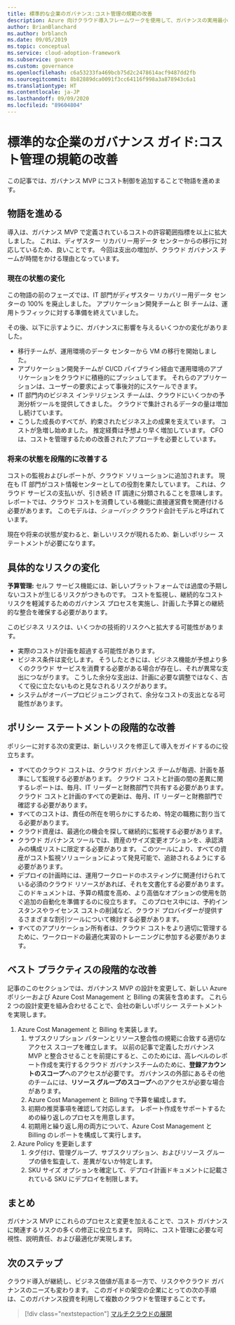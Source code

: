 ```yaml
---
title: 標準的な企業のガバナンス:コスト管理の規範の改善
description: Azure 向けクラウド導入フレームワークを使用して、ガバナンスの実用最小限の製品 (MVP) へのコスト制御の追加について説明します。
author: BrianBlanchard
ms.author: brblanch
ms.date: 09/05/2019
ms.topic: conceptual
ms.service: cloud-adoption-framework
ms.subservice: govern
ms.custom: governance
ms.openlocfilehash: c6a53233fa469bcb75d2c2478614acf9487dd2fb
ms.sourcegitcommit: 8b82889dca0091f3cc64116f998a3a878943c6a1
ms.translationtype: HT
ms.contentlocale: ja-JP
ms.lasthandoff: 09/09/2020
ms.locfileid: "89604804"
---
```

# <a name="standard-enterprise-governance-guide-improve-the-cost-management-discipline"></a>標準的な企業のガバナンス ガイド:コスト管理の規範の改善

この記事では、ガバナンス MVP にコスト制御を追加することで物語を進めます。

## <a name="advancing-the-narrative"></a>物語を進める

導入は、ガバナンス MVP で定義されているコストの許容範囲指標を以上に拡大しました。 これは、ディザスター リカバリー用データ センターからの移行に対応しているため、良いことです。 今回は支出の増加が、クラウド ガバナンス チームが時間をかける理由となっています。

### <a name="changes-in-the-current-state"></a>現在の状態の変化

この物語の前のフェーズでは、IT 部門がディザスター リカバリー用データ センターの 100% を廃止しました。 アプリケーション開発チームと BI チームは、運用トラフィックに対する準備を終えていました。

その後、以下に示すように、ガバナンスに影響を与えるいくつかの変化がありました。

- 移行チームが、運用環境のデータ センターから VM の移行を開始しました。
- アプリケーション開発チームが CI/CD パイプライン経由で運用環境のアプリケーションをクラウドに積極的にプッシュしてます。 それらのアプリケーションは、ユーザーの要求によって事後対的にスケールできます。
- IT 部門内のビジネス インテリジェンス チームは、クラウドにいくつかの予測分析ツールを提供してきました。 クラウドで集計されるデータの量は増加し続けています。
- こうした成長のすべてが、約束されたビジネス上の成果を支えています。 コストが急増し始めました。 推定経費は予想より早く増加しています。 CFO は、コストを管理するための改善されたアプローチを必要としています。

### <a name="incrementally-improve-the-future-state"></a>将来の状態を段階的に改善する

コストの監視およびレポートが、クラウド ソリューションに追加されます。 現在も IT 部門がコスト情報センターとしての役割を果たしています。 これは、クラウド サービスの支払いが、引き続き IT 調達に分類されることを意味します。 レポートでは、クラウド コストを消費している機能に直接運営費を関連付ける必要があります。 このモデルは、*ショーバック* クラウド会計モデルと呼ばれています。

現在や将来の状態が変わると、新しいリスクが現れるため、新しいポリシー ステートメントが必要になります。

## <a name="changes-in-tangible-risks"></a>具体的なリスクの変化

**予算管理:** セルフ サービス機能には、新しいプラットフォームでは過度の予期しないコストが生じるリスクがつきものです。 コストを監視し、継続的なコスト リスクを軽減するためのガバナンス プロセスを実施し、計画した予算との継続的な整合を確保する必要があります。

このビジネス リスクは、いくつかの技術的リスクへと拡大する可能性があります。

- 実際のコストが計画を超過する可能性があります。
- ビジネス条件は変化します。 そうしたときには、ビジネス機能が予想より多くのクラウド サービスを消費する必要がある場合が存在し、それが異常な支出につながります。 こうした余分な支出は、計画に必要な調整ではなく、古くて役に立たないものと見なされるリスクがあります。
- システムがオーバープロビジョニングされて、余分なコストの支出となる可能性があります。

## <a name="incremental-improvement-of-the-policy-statements"></a>ポリシー ステートメントの段階的な改善

ポリシーに対する次の変更は、新しいリスクを修正して導入をガイドするのに役立ちます。

- すべてのクラウド コストは、クラウド ガバナンス チームが毎週、計画を基準にして監視する必要があります。 クラウド コストと計画の間の差異に関するレポートは、毎月、IT リーダーと財務部門で共有する必要があります。 クラウド コストと計画のすべての更新は、毎月、IT リーダーと財務部門で確認する必要があります。
- すべてのコストは、責任の所在を明らかにするため、特定の職務に割り当てる必要があります。
- クラウド資産は、最適化の機会を探して継続的に監視する必要があります。
- クラウド ガバナンス ツールでは、資産のサイズ変更オプションを、承認済みの構成リストに限定する必要があります。 このツールにより、すべての資産がコスト監視ソリューションによって発見可能で、追跡されるようにする必要があります。
- デプロイの計画時には、運用ワークロードのホスティングに関連付けられている必須のクラウド リソースがあれば、それを文書化する必要があります。 このドキュメントは、予算の精度を高め、より高価なオプションの使用を防ぐ追加の自動化を準備するのに役立ちます。 このプロセス中には、予約インスタンスやライセンス コストの削減など、クラウド プロバイダーが提供するさまざまな割引ツールについて検討する必要があります。
- すべてのアプリケーション所有者は、クラウド コストをより適切に管理するために、ワークロードの最適化実習のトレーニングに参加する必要があります。

## <a name="incremental-improvement-of-the-best-practices"></a>ベスト プラクティスの段階的な改善

記事のこのセクションでは、ガバナンス MVP の設計を変更して、新しい Azure ポリシーおよび Azure Cost Management と Billing の実装を含めます。 これら 2 つの設計変更を組み合わせることで、会社の新しいポリシー ステートメントを実現します。

1. Azure Cost Management と Billing を実装します。
    1. サブスクリプション パターンとリソース整合性の規範に合致する適切なアクセス スコープを確立します。 以前の記事で定義したガバナンス MVP と整合させることを前提にすると、このためには、高レベルのレポート作成を実行するクラウド ガバナンスチームのために、**登録アカウントのスコープ**へのアクセスが必要です。 ガバナンスの外部にあるその他のチームには、**リソース グループのスコープ**へのアクセスが必要な場合があります。
    1. Azure Cost Management と Billing で予算を編成します。
    1. 初期の推奨事項を確認して対応します。 レポート作成をサポートするための繰り返しのプロセスを用意します。
    1. 初期用と繰り返し用の両方について、Azure Cost Management と Billing のレポートを構成して実行します。
2. Azure Policy を更新します
    1. タグ付け、管理グループ、サブスクリプション、およびリソース グループの値を監査して、差異がないか特定します。
    1. SKU サイズ オプションを確定して、デプロイ計画ドキュメントに記載されている SKU にデプロイを制限します。

## <a name="conclusion"></a>まとめ

ガバナンス MVP にこれらのプロセスと変更を加えることで、コスト ガバナンスに関連するリスクの多くの修正に役立ちます。 同時に、コスト管理に必要な可視性、説明責任、および最適化が実現します。

## <a name="next-steps"></a>次のステップ

クラウド導入が継続し、ビジネス価値が高まる一方で、リスクやクラウド ガバナンスのニーズも変わります。 このガイドの架空の企業にとっての次の手順は、このガバナンス投資を利用して複数のクラウドを管理することです。

> [!div class="nextstepaction"]
> [マルチクラウドの展開](./multicloud-improvement.md)
